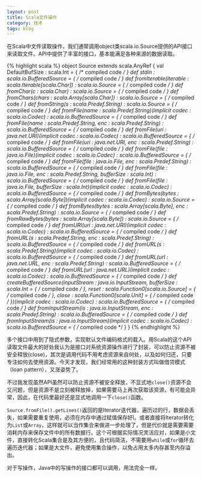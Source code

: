 ```yaml
---
layout: post
title: Scala文件操作
category: 技术
tags: blog
---
```


在Scala中文件读取操作，我们通常调用object类scala.io.Source提供的API接口来读取文件。API中提供了丰富的接口，基本能满足各种来源的数据读取。  

{% highlight scala %}
object Source extends scala.AnyRef {
  val DefaultBufSize : scala.Int = { /* compiled code */ }
  def stdin : scala.io.BufferedSource = { /* compiled code */ }
  def fromIterable(iterable : scala.Iterable[scala.Char]) : scala.io.Source = { /* compiled code */ }
  def fromChar(c : scala.Char) : scala.io.Source = { /* compiled code */ }
  def fromChars(chars : scala.Array[scala.Char]) : scala.io.Source = { /* compiled code */ }
  def fromString(s : scala.Predef.String) : scala.io.Source = { /* compiled code */ }
  def fromFile(name : scala.Predef.String)(implicit codec : scala.io.Codec) : scala.io.BufferedSource = { /* compiled code */ }
  def fromFile(name : scala.Predef.String, enc : scala.Predef.String) : scala.io.BufferedSource = { /* compiled code */ }
  def fromFile(uri : java.net.URI)(implicit codec : scala.io.Codec) : scala.io.BufferedSource = { /* compiled code */ }
  def fromFile(uri : java.net.URI, enc : scala.Predef.String) : scala.io.BufferedSource = { /* compiled code */ }
  def fromFile(file : java.io.File)(implicit codec : scala.io.Codec) : scala.io.BufferedSource = { /* compiled code */ }
  def fromFile(file : java.io.File, enc : scala.Predef.String) : scala.io.BufferedSource = { /* compiled code */ }
  def fromFile(file : java.io.File, enc : scala.Predef.String, bufferSize : scala.Int) : scala.io.BufferedSource = { /* compiled code */ }
  def fromFile(file : java.io.File, bufferSize : scala.Int)(implicit codec : scala.io.Codec) : scala.io.BufferedSource = { /* compiled code */ }
  def fromBytes(bytes : scala.Array[scala.Byte])(implicit codec : scala.io.Codec) : scala.io.Source = { /* compiled code */ }
  def fromBytes(bytes : scala.Array[scala.Byte], enc : scala.Predef.String) : scala.io.Source = { /* compiled code */ }
  def fromRawBytes(bytes : scala.Array[scala.Byte]) : scala.io.Source = { /* compiled code */ }
  def fromURI(uri : java.net.URI)(implicit codec : scala.io.Codec) : scala.io.BufferedSource = { /* compiled code */ }
  def fromURL(s : scala.Predef.String, enc : scala.Predef.String) : scala.io.BufferedSource = { /* compiled code */ }
  def fromURL(s : scala.Predef.String)(implicit codec : scala.io.Codec) : scala.io.BufferedSource = { /* compiled code */ }
  def fromURL(url : java.net.URL, enc : scala.Predef.String) : scala.io.BufferedSource = { /* compiled code */ }
  def fromURL(url : java.net.URL)(implicit codec : scala.io.Codec) : scala.io.BufferedSource = { /* compiled code */ }
  def createBufferedSource(inputStream : java.io.InputStream, bufferSize : scala.Int = { /* compiled code */ }, reset : scala.Function0[scala.io.Source] = { /* compiled code */ }, close : scala.Function0[scala.Unit] = { /* compiled code */ })(implicit codec : scala.io.Codec) : scala.io.BufferedSource = { /* compiled code */ }
  def fromInputStream(is : java.io.InputStream, enc : scala.Predef.String) : scala.io.BufferedSource = { /* compiled code */ }
  def fromInputStream(is : java.io.InputStream)(implicit codec : scala.io.Codec) : scala.io.BufferedSource = { /* compiled code */ }
}
{% endhighlight %}

多个接口中用到了隐式参数，实现默认文件编码格式的载入。用Scala的这个API读取文件最大的好处我认为是接口对系统资源操作进行了封装，可以防止资源不被安全释放(close)，其次是调用代码不用考虑资源来自何处，以及如何归还，只要专注如何去使用资源。今天才发现，我们经常用的这种封装方式叫做借贷模式（loan pattern），又涨姿势了。

不过我发现虽然API虽然可以防止资源不被安全释放，不显式地`close()`资源不会又问题，但是资源不是立刻被释放掉，如果需要马上再次获取该资源，有可能会异常，因此，在代码里最好还是显式地调用一下`close()`函数。

`Source.fromFile().getLines()`返回的是Iterator迭代器，遍历过的行，数据会丢失，如果需要重复使用，必须在内存中通过赋值保存好l。或者直接将Iterator转化为`List`或`Array`，这样就可以当作集合来做进一步处理了，但是代价就是需要需要消耗内存来保存文件中的所有数据行。这个可根据实际情况灵活应对，如果是小文件，直接转化Scala集合是及其方便的，且代码简洁，不需要用`while`或`for`循环去遍历迭代器；如果是大文件，避免使用集合操作，以免占用太多内存甚至内存溢出。 

对于写操作，Java中的写操作的接口都可以调用，用法完全一样。          




